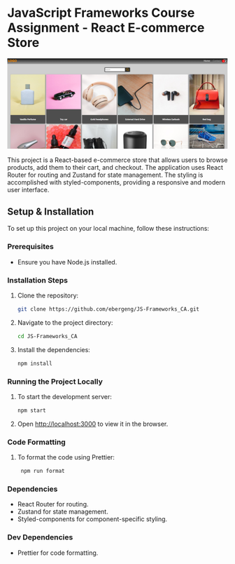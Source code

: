 # JavaScript Frameworks Course Assignment - React E-commerce Store

![screenshot of the e-commerce store front page](JS-framework.png)

This project is a React-based e-commerce store that allows users to browse products, add them to their cart, and checkout. The application uses React Router for routing and Zustand for state management. The styling is accomplished with styled-components, providing a responsive and modern user interface.

## Setup & Installation

To set up this project on your local machine, follow these instructions:

### Prerequisites

- Ensure you have Node.js installed.

### Installation Steps

1. Clone the repository:
   ```bash
   git clone https://github.com/ebergeng/JS-Frameworks_CA.git

2. Navigate to the project directory:
   ```bash
   cd JS-Frameworks_CA

3. Install the dependencies:
   ```bash
   npm install

### Running the Project Locally

1. To start the development server:
   ```bash
   npm start

2. Open [http://localhost:3000](http://localhost:3000) to view it in the browser.

### Code Formatting

1. To format the code using Prettier:
   ```bash
    npm run format

### Dependencies
 - React Router for routing.
 - Zustand for state management.
 - Styled-components for component-specific styling.

### Dev Dependencies
- Prettier for code formatting.
